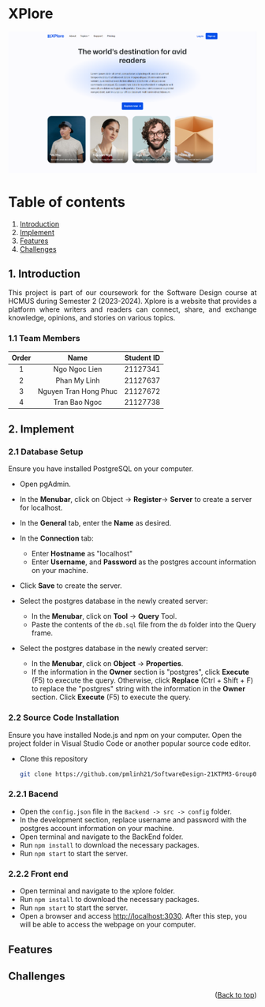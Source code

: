# XPlore 

<div align="center">
<img src="src/xplore/public/imgs/Homepage.png" alt="">
</div>

# Table of contents

1. [Introduction](#Introduction)
2. [Implement](#Implement)
3. [Features](#Features)
4. [Challenges](#Challenges)

## 1. Introduction <a name="Introduction"></a>

<div style = "text-align: justify">
This project is part of our coursework for the Software Design course at HCMUS during Semester 2 (2023-2024). Xplore is a website that provides a platform where writers and readers can connect, share, and exchange knowledge, opinions, and stories on various topics.
</div>

### 1.1 Team Members

| Order |         Name          | Student ID |
|:-----:|:---------------------:|:----------:|
|   1   |     Ngo Ngoc Lien     |  21127341  |
|   2   |      Phan My Linh     |  21127637  |
|   3   | Nguyen Tran Hong Phuc |  21127672  |
|   4   |      Tran Bao Ngoc    |  21127738  |

## 2. Implement <a name="Implement"></a>

### 2.1 Database Setup

Ensure you have installed PostgreSQL on your computer. 

 - Open pgAdmin.
 
 - In the **Menubar**, click on Object -> **Register**-> **Server** to create a server for localhost. 
 
 - In the **General** tab, enter the **Name** as desired. 
 
 - In the **Connection** tab:
	 - Enter **Hostname** as "localhost"
	 - Enter **Username**, and **Password** as the postgres account information on your machine. 

 - Click **Save** to create the server. 
 
 - Select the postgres database in the newly created server:
	 - In the **Menubar**, click on **Tool** -> **Query** Tool. 
	 - Paste the contents of the `db.sql` file from the `db` folder into the Query frame. 

 - Select the postgres database in the newly created server:
	 - In the **Menubar**, click on **Object** -> **Properties**. 
	 - If the information in the **Owner** section is "postgres", click **Execute** (F5) to execute the query. Otherwise, click **Replace** (Ctrl + Shift + F) to replace the "postgres" string with the information in the **Owner** section. Click **Execute** (F5) to execute the query.

### 2.2 Source Code Installation
Ensure you have installed Node.js and npm on your computer. Open the project folder in Visual Studio Code or another popular source code editor.

 - Clone this repository
    ```sh
    git clone https://github.com/pmlinh21/SoftwareDesign-21KTPM3-Group04
    ```
### 2.2.1 Bacend
- Open the `config.json` file in the `Backend -> src -> config` folder. 
- In the development section, replace username and password with the postgres account information on your machine. 
- Open terminal and navigate to the BackEnd folder. 
- Run `npm install` to download the necessary packages. 
- Run `npm start` to start the server.
    
### 2.2.2 Front end
- Open terminal and navigate to the xplore folder. 
- Run `npm install` to download the necessary packages. 
- Run `npm start` to start the server.
 - Open a browser and access [http://localhost:3030](http://localhost:3030). After this step, you will be able to access the webpage on your computer.
<!-- Features -->

## Features <a name="Features"></a>

<div style = "text-align: justify">
  
</div>

<!-- Challenge -->

## Challenges <a name="Challenges"></a>

<div style = "text-align: justify">
   
</div>

<p align="right">(<a href="#top">Back to top</a>)</p>
